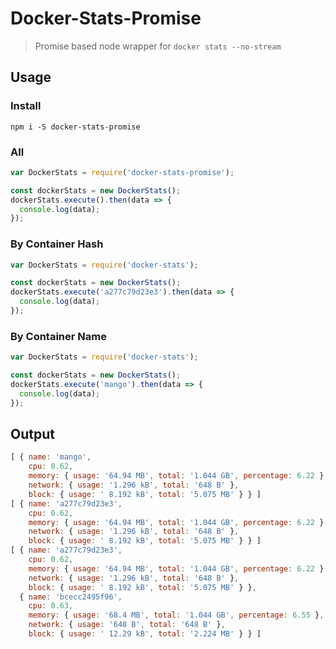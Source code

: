 Docker-Stats-Promise
===

> Promise based node wrapper for `docker stats --no-stream`

## Usage

### Install

`npm i -S docker-stats-promise`

### All
```js
var DockerStats = require('docker-stats-promise');

const dockerStats = new DockerStats();
dockerStats.execute().then(data => {
  console.log(data);
});
```

### By Container Hash
```js
var DockerStats = require('docker-stats');

const dockerStats = new DockerStats();
dockerStats.execute('a277c79d23e3').then(data => {
  console.log(data);
});
```

### By Container Name
```js
var DockerStats = require('docker-stats');

const dockerStats = new DockerStats();
dockerStats.execute('mango').then(data => {
  console.log(data);
});
```

## Output

```js
[ { name: 'mango',
    cpu: 0.62,
    memory: { usage: '64.94 MB', total: '1.044 GB', percentage: 6.22 },
    network: { usage: '1.296 kB', total: '648 B' },
    block: { usage: ' 8.192 kB', total: '5.075 MB' } } ]
[ { name: 'a277c79d23e3',
    cpu: 0.62,
    memory: { usage: '64.94 MB', total: '1.044 GB', percentage: 6.22 },
    network: { usage: '1.296 kB', total: '648 B' },
    block: { usage: ' 8.192 kB', total: '5.075 MB' } } ]
[ { name: 'a277c79d23e3',
    cpu: 0.62,
    memory: { usage: '64.94 MB', total: '1.044 GB', percentage: 6.22 },
    network: { usage: '1.296 kB', total: '648 B' },
    block: { usage: ' 8.192 kB', total: '5.075 MB' } },
  { name: 'bcecc2495f96',
    cpu: 0.63,
    memory: { usage: '68.4 MB', total: '1.044 GB', percentage: 6.55 },
    network: { usage: '648 B', total: '648 B' },
    block: { usage: ' 12.29 kB', total: '2.224 MB' } } ]
```

